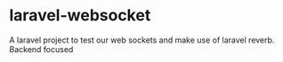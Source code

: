 # laravel-websocket
A laravel project to test our web sockets and make use of laravel reverb. Backend focused
